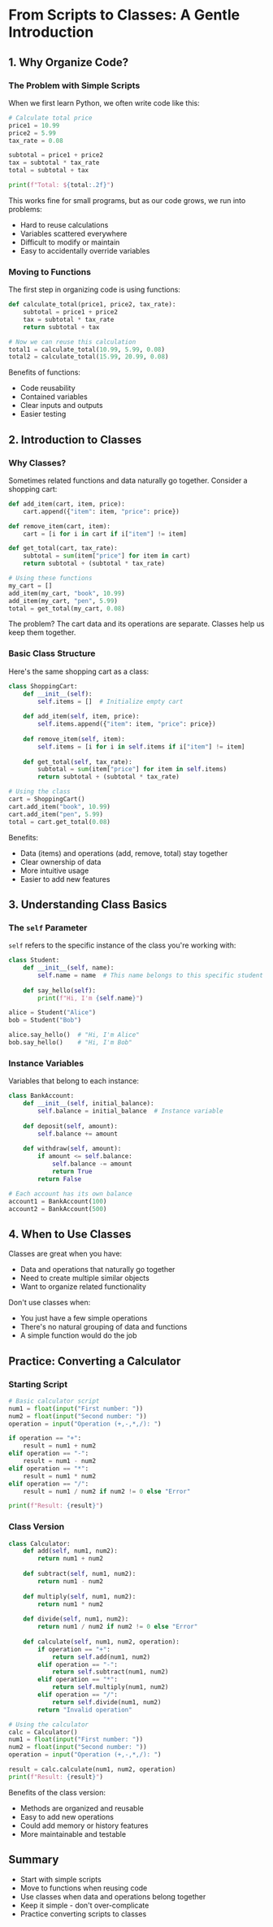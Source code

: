 # From Scripts to Classes: A Gentle Introduction

## 1. Why Organize Code?

### The Problem with Simple Scripts
When we first learn Python, we often write code like this:
```python
# Calculate total price
price1 = 10.99
price2 = 5.99
tax_rate = 0.08

subtotal = price1 + price2
tax = subtotal * tax_rate
total = subtotal + tax

print(f"Total: ${total:.2f}")
```

This works fine for small programs, but as our code grows, we run into problems:
- Hard to reuse calculations
- Variables scattered everywhere
- Difficult to modify or maintain
- Easy to accidentally override variables

### Moving to Functions
The first step in organizing code is using functions:
```python
def calculate_total(price1, price2, tax_rate):
    subtotal = price1 + price2
    tax = subtotal * tax_rate
    return subtotal + tax

# Now we can reuse this calculation
total1 = calculate_total(10.99, 5.99, 0.08)
total2 = calculate_total(15.99, 20.99, 0.08)
```

Benefits of functions:
- Code reusability
- Contained variables
- Clear inputs and outputs
- Easier testing

## 2. Introduction to Classes

### Why Classes?
Sometimes related functions and data naturally go together. Consider a shopping cart:
```python
def add_item(cart, item, price):
    cart.append({"item": item, "price": price})

def remove_item(cart, item):
    cart = [i for i in cart if i["item"] != item]

def get_total(cart, tax_rate):
    subtotal = sum(item["price"] for item in cart)
    return subtotal + (subtotal * tax_rate)

# Using these functions
my_cart = []
add_item(my_cart, "book", 10.99)
add_item(my_cart, "pen", 5.99)
total = get_total(my_cart, 0.08)
```

The problem? The cart data and its operations are separate. Classes help us keep them together.

### Basic Class Structure
Here's the same shopping cart as a class:
```python
class ShoppingCart:
    def __init__(self):
        self.items = []  # Initialize empty cart
    
    def add_item(self, item, price):
        self.items.append({"item": item, "price": price})
    
    def remove_item(self, item):
        self.items = [i for i in self.items if i["item"] != item]
    
    def get_total(self, tax_rate):
        subtotal = sum(item["price"] for item in self.items)
        return subtotal + (subtotal * tax_rate)

# Using the class
cart = ShoppingCart()
cart.add_item("book", 10.99)
cart.add_item("pen", 5.99)
total = cart.get_total(0.08)
```

Benefits:
- Data (items) and operations (add, remove, total) stay together
- Clear ownership of data
- More intuitive usage
- Easier to add new features

## 3. Understanding Class Basics

### The `self` Parameter
`self` refers to the specific instance of the class you're working with:
```python
class Student:
    def __init__(self, name):
        self.name = name  # This name belongs to this specific student
    
    def say_hello(self):
        print(f"Hi, I'm {self.name}")

alice = Student("Alice")
bob = Student("Bob")

alice.say_hello()  # "Hi, I'm Alice"
bob.say_hello()    # "Hi, I'm Bob"
```

### Instance Variables
Variables that belong to each instance:
```python
class BankAccount:
    def __init__(self, initial_balance):
        self.balance = initial_balance  # Instance variable
    
    def deposit(self, amount):
        self.balance += amount
    
    def withdraw(self, amount):
        if amount <= self.balance:
            self.balance -= amount
            return True
        return False

# Each account has its own balance
account1 = BankAccount(100)
account2 = BankAccount(500)
```

## 4. When to Use Classes

Classes are great when you have:
- Data and operations that naturally go together
- Need to create multiple similar objects
- Want to organize related functionality

Don't use classes when:
- You just have a few simple operations
- There's no natural grouping of data and functions
- A simple function would do the job

## Practice: Converting a Calculator

### Starting Script
```python
# Basic calculator script
num1 = float(input("First number: "))
num2 = float(input("Second number: "))
operation = input("Operation (+,-,*,/): ")

if operation == "+":
    result = num1 + num2
elif operation == "-":
    result = num1 - num2
elif operation == "*":
    result = num1 * num2
elif operation == "/":
    result = num1 / num2 if num2 != 0 else "Error"

print(f"Result: {result}")
```

### Class Version
```python
class Calculator:
    def add(self, num1, num2):
        return num1 + num2
    
    def subtract(self, num1, num2):
        return num1 - num2
    
    def multiply(self, num1, num2):
        return num1 * num2
    
    def divide(self, num1, num2):
        return num1 / num2 if num2 != 0 else "Error"
    
    def calculate(self, num1, num2, operation):
        if operation == "+":
            return self.add(num1, num2)
        elif operation == "-":
            return self.subtract(num1, num2)
        elif operation == "*":
            return self.multiply(num1, num2)
        elif operation == "/":
            return self.divide(num1, num2)
        return "Invalid operation"

# Using the calculator
calc = Calculator()
num1 = float(input("First number: "))
num2 = float(input("Second number: "))
operation = input("Operation (+,-,*,/): ")

result = calc.calculate(num1, num2, operation)
print(f"Result: {result}")
```

Benefits of the class version:
- Methods are organized and reusable
- Easy to add new operations
- Could add memory or history features
- More maintainable and testable

## Summary
- Start with simple scripts
- Move to functions when reusing code
- Use classes when data and operations belong together
- Keep it simple - don't over-complicate
- Practice converting scripts to classes 
